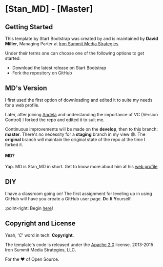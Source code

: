 # [Stan_MD] - [Master]

## Getting Started

This template by Start Bootstrap was created by and is maintained by **David Miller**, Managing Parter at [Iron Summit Media Strategies](http://www.ironsummitmedia.com/).

Under their terms one can choose one of the following options to get started:
* Download the latest release on Start Bootstrap
* Fork the repository on GitHub


## MD's Version

I first used the first option of downloading and edited it to suite my needs for a web profile.

Later, after joining [Andela](http://www.andela.com) and understanding the importance of VC (Version Control) I forked the repo and edited it to suit me.

Continuous improvements will be made on the **develop**, then to this branch: **master**. There's no necessity for a **staging** branch in my view :smile:.  The **original** branch will maintain the original state of the repo at the time I forked it.


#### MD?

Yap. MD is Stan_MD in short. Get to know more about him at his [web profile](http://www.stanmd.pro)


## DIY

I have a classroom going on! The first assignment for leveling up in using GitHub will have you create a GitHub user page. **D**o **I**t **Y**ourself.

:point-right: Begin [here](https://classroom.github.com/assignment-invitations/c0a226477805e0e306913956559824a7)!


## Copyright and License

Yeah, '*C*' word in tech: **Copyright**.

The template's code is released under the [Apache 2.0](https://github.com/IronSummitMedia/startbootstrap-grayscale/blob/gh-pages/LICENSE) license.
2013-2015 Iron Summit Media Strategies, LLC.

For the :heart: of Open Source.
